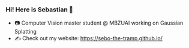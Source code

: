 ### Hi! Here is Sebastian 👋

- 📷 Computer Vision master student @ MBZUAI working on Gaussian Splatting
- ✍ Check out my website: https://sebo-the-tramp.github.io/
